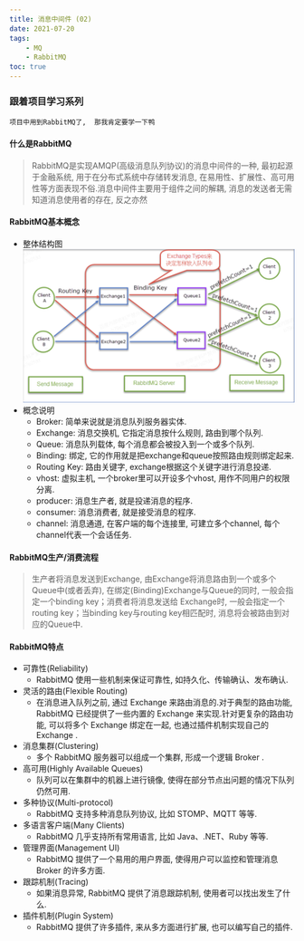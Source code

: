 ```yaml
---
title: 消息中间件 (02)
date: 2021-07-20
tags: 
    - MQ
    - RabbitMQ
toc: true
---
```


### 跟着项目学习系列
    项目中用到RabbitMQ了,  那我肯定要学一下鸭


<!-- more -->


#### 什么是RabbitMQ
> RabbitMQ是实现AMQP(高级消息队列协议)的消息中间件的一种, 最初起源于金融系统, 用于在分布式系统中存储转发消息, 在易用性、扩展性、高可用性等方面表现不俗.消息中间件主要用于组件之间的解耦, 消息的发送者无需知道消息使用者的存在, 反之亦然

#### RabbitMQ基本概念
- 整体结构图
    ![RabbitMQ整体结构图](/img/20210720_1.png)
- 概念说明
    * Broker: 简单来说就是消息队列服务器实体.
    * Exchange: 消息交换机, 它指定消息按什么规则, 路由到哪个队列.
    * Queue: 消息队列载体, 每个消息都会被投入到一个或多个队列.
    * Binding: 绑定, 它的作用就是把exchange和queue按照路由规则绑定起来.
    * Routing Key: 路由关键字, exchange根据这个关键字进行消息投递.
    * vhost: 虚拟主机, 一个broker里可以开设多个vhost, 用作不同用户的权限分离.
    * producer: 消息生产者, 就是投递消息的程序.
    * consumer: 消息消费者, 就是接受消息的程序.
    * channel: 消息通道, 在客户端的每个连接里, 可建立多个channel, 每个channel代表一个会话任务.

#### RabbitMQ生产/消费流程
> 生产者将消息发送到Exchange, 由Exchange将消息路由到一个或多个Queue中(或者丢弃), 在绑定(Binding)Exchange与Queue的同时, 一般会指定一个binding key；消费者将消息发送给   Exchange时, 一般会指定一个routing key；当binding key与routing key相匹配时, 消息将会被路由到对应的Queue中. 

#### RabbitMQ特点
- 可靠性(Reliability)
    * RabbitMQ 使用一些机制来保证可靠性, 如持久化、传输确认、发布确认.
- 灵活的路由(Flexible Routing)
    * 在消息进入队列之前, 通过 Exchange 来路由消息的.对于典型的路由功能, RabbitMQ 已经提供了一些内置的 Exchange 来实现.针对更复杂的路由功能, 可以将多个 Exchange 绑定在一起, 也通过插件机制实现自己的 Exchange .
- 消息集群(Clustering)
    * 多个 RabbitMQ 服务器可以组成一个集群, 形成一个逻辑 Broker .
- 高可用(Highly Available Queues)
    * 队列可以在集群中的机器上进行镜像, 使得在部分节点出问题的情况下队列仍然可用.
- 多种协议(Multi-protocol)
    * RabbitMQ 支持多种消息队列协议, 比如 STOMP、MQTT 等等.
- 多语言客户端(Many Clients)
    * RabbitMQ 几乎支持所有常用语言, 比如 Java、.NET、Ruby 等等.
- 管理界面(Management UI)
    * RabbitMQ 提供了一个易用的用户界面, 使得用户可以监控和管理消息 Broker 的许多方面.
- 跟踪机制(Tracing)
    * 如果消息异常, RabbitMQ 提供了消息跟踪机制, 使用者可以找出发生了什么.
- 插件机制(Plugin System)
    * RabbitMQ 提供了许多插件, 来从多方面进行扩展, 也可以编写自己的插件.
